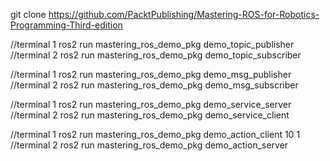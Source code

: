 git clone https://github.com/PacktPublishing/Mastering-ROS-for-Robotics-Programming-Third-edition

//terminal 1
ros2 run mastering_ros_demo_pkg demo_topic_publisher
//terminal 2
ros2 run mastering_ros_demo_pkg demo_topic_subscriber

//terminal 1
ros2 run mastering_ros_demo_pkg demo_msg_publisher
//terminal 2
ros2 run mastering_ros_demo_pkg demo_msg_subscriber

//terminal 1
ros2 run mastering_ros_demo_pkg demo_service_server
//terminal 2
ros2 run mastering_ros_demo_pkg demo_service_client

//terminal 1
ros2 run mastering_ros_demo_pkg demo_action_client 10 1
//terminal 2
ros2 run mastering_ros_demo_pkg demo_action_server
